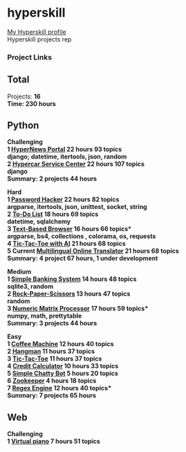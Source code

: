 # hyperskill
[My Hyperskill profile](https://hyperskill.org/profile/2958564) <br/>
Hyperskill projects rep

### Project Links

## Total
Projects: <b> 16 <b/> <br/>
Time: <b> 230 hours <b/>

## Python
<b> Challenging <b/> <br/> 
1 [HyperNews Portal](https://hyperskill.org/projects/102?track=2) 22 hours 93 topics <br/>
	django; datetime, itertools, json, random  <br/>
2 [Hypercar Service Center](https://hyperskill.org/projects/85?track=2) 22 hours 107 topics <br/>
	django <br/>
<b> Summary: 2 projects 44 hours<b/> <br/>

  
<b> Hard <b/> <br/>
1 [Password Hacker](https://hyperskill.org/projects/80?track=2) 22 hours 82 topics <br/>
      argparse, itertools, json, unittest, socket, string <br/>
2 [To-Do List](https://hyperskill.org/projects/105?track=2) 18 hours 69 topics <br/>
      datetime, sqlalchemy <br/>
3 [Text-Based Browser](https://hyperskill.org/projects/79?track=2) 16 hours 66 topics* <br/>
      argparse, bs4, collections , colorama, os, requests <br/>
4 [Tic-Tac-Toe with AI](https://hyperskill.org/projects/82?track=2) 21 hours 68 topics <br/>
5 <b>Current<b/> [Multilingual Online Translator](https://hyperskill.org/projects/99?track=2) 21 hours 68 topics <br/>
<b> Summary: 4 project 67 hours, 1 under development  <b/> <br/>

<b> Medium <b/> <br/>
1 [Simple Banking System](https://hyperskill.org/projects/109?track=2) 14 hours 48 topics <br/>
      sqlite3, random <br/>
2 [Rock-Paper-Scissors](https://hyperskill.org/projects/78?track=2) 13 hours 47 topics <br/>
      random <br/>
3 [Numeric Matrix Processor](https://hyperskill.org/projects/96?track=2) 17 hours 59 topics* <br/>
      numpy, math, prettytable <br/>
<b> Summary: 3 projects 44 hours <b/> <br/>

<b> Easy <b/> <br/>
1 [Coffee Machine](https://hyperskill.org/projects/68?track=2) 12 hours 40 topics <br/>
2 [Hangman](https://hyperskill.org/projects/69?track=2) 11 hours 37 topics <br/>
3 [Tic-Tac-Toe](https://hyperskill.org/projects/73?track=2) 11 hours 37 topics <br/>
4 [Credit Calculator](https://hyperskill.org/projects/90?track=2) 10 hours 33 topics <br/>
5 [Simple Chatty Bot](https://hyperskill.org/projects/97?track=2) 5 hours 20 topics <br/>
6 [Zookeeper](https://hyperskill.org/projects/98?track=2) 4 hours 18 topics <br/>
7 [Regex Engine](https://hyperskill.org/projects/114?track=2) 12 hours 40 topics* <br/>
<b> Summary: 7 projects 65 hours <b/> <br/>

## Web
<b> Challenging <b/> <br/>
1 [Virtual piano](https://hyperskill.org/projects/101?track=5) 7 hours 51 topics <br/>

